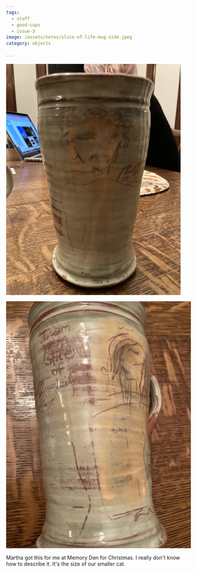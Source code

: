 ```yaml
---
tags:
  - stuff
  - good-cups
  - issue-3
image: /assets/notes/slice-of-life-mug-side.jpeg
category: objects

---
```

![A big mug](/assets/notes/slice-of-life-mug.jpeg)


![The side of a weird big mug that defies description](/assets/notes/slice-of-life-mug-side.jpeg)

Martha got this for me at Memory Den for Christmas. I really don't know how to describe it. It's the size of our smaller cat.